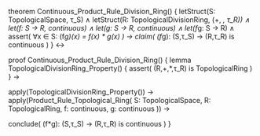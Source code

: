 theorem Continuous_Product_Rule_Division_Ring() {
  letStruct(S: TopologicalSpace, τ_S) ∧
  letStruct(R: TopologicalDivisionRing, (+, *, τ_R)) ∧
  let(f: S → R, continuous) ∧
  let(g: S → R, continuous) ∧
  let(f*g: S → R) ∧
  assert(
    ∀x ∈ S: (f*g)(x) = f(x) * g(x)
  ) →
  claim(
    (f*g): (S,τ_S) → (R,τ_R) is continuous
  )
} ↔

proof Continuous_Product_Rule_Division_Ring() {
  lemma TopologicalDivisionRing_Property() {
    assert(
      (R,+,*,τ_R) is TopologicalRing
    )
  } →
  
  apply(TopologicalDivisionRing_Property()) →
  apply(Product_Rule_Topological_Ring(
    S: TopologicalSpace,
    R: TopologicalRing,
    f: continuous,
    g: continuous
  )) →
  
  conclude(
    (f*g): (S,τ_S) → (R,τ_R) is continuous
  )
}